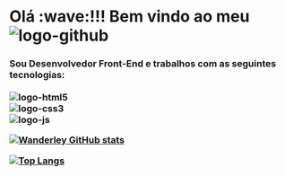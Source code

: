 <h1>Olá :wave:!!! Bem vindo ao meu <img src="https://img.shields.io/badge/GitHub-100000?style=for-the-badge&logo=github&logoColor=white" alt="logo-github"/> </>

  <h3> Sou Desenvolvedor Front-End e trabalhos com as seguintes tecnologias:</>
  <br>
  <br>
  
  <img src="https://img.shields.io/badge/HTML5-E34F26?style=for-the-badge&logo=html5&logoColor=white" alt="logo-html5"/>
  <br>
  <img src="https://img.shields.io/badge/CSS3-1572B6?style=for-the-badge&logo=css3&logoColor=white" alt="logo-css3"/>
  <br>
  <img src="https://img.shields.io/badge/JavaScript-F7DF1E?style=for-the-badge&logo=javascript&logoColor=black" alt="logo-js"/>
  
  
  [![Wanderley GitHub stats](https://github-readme-stats.vercel.app/api?username=Wanndeko)](https://github.com/anuraghazra/github-readme-stats)
  
  [![Top Langs](https://github-readme-stats.vercel.app/api/top-langs/?username=Wanndeko)](https://github.com/anuraghazra/github-readme-stats)
  
   
 
 

